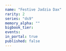```yaml
---
name: "Festive Jadzia Dax"
rarity: 2
series: "ds9"
memory_alpha: ""
bigbook_tier:
events:
in_portal: true
published: false
---
```

